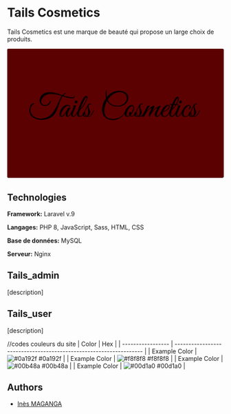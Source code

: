 # Tails Cosmetics


Tails Cosmetics est une marque de beauté qui propose un large choix de produits.


![Logo](/readmefile/logo_tails.PNG)


## Technologies

**Framework:** Laravel v.9

**Langages:** PHP 8, JavaScript, Sass, HTML, CSS

**Base de données:** MySQL

**Serveur:** Nginx


## Tails_admin
[description]
## Tails_user
[description]

//codes couleurs du site 
| Color             | Hex                                                                |
| ----------------- | ------------------------------------------------------------------ |
| Example Color | ![#0a192f](https://via.placeholder.com/10/0a192f?text=+) #0a192f |
| Example Color | ![#f8f8f8](https://via.placeholder.com/10/f8f8f8?text=+) #f8f8f8 |
| Example Color | ![#00b48a](https://via.placeholder.com/10/00b48a?text=+) #00b48a |
| Example Color | ![#00d1a0](https://via.placeholder.com/10/00b48a?text=+) #00d1a0 |


## Authors

- [Inès MAGANGA](https://github.com/DeevaWitch)